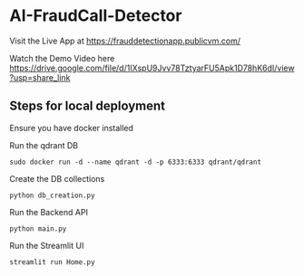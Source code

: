 # AI-FraudCall-Detector
Visit the Live App at https://frauddetectionapp.publicvm.com/

Watch the Demo Video here https://drive.google.com/file/d/1IXspU9Jvv78TztyarFU5Apk1D78hK6dI/view?usp=share_link


## Steps for local deployment
Ensure you have docker installed

Run the qdrant DB 

`sudo docker run -d --name qdrant -d -p 6333:6333 qdrant/qdrant`

Create the DB collections

`python db_creation.py`

Run the Backend API

`python main.py`

Run the Streamlit UI

`streamlit run Home.py`
